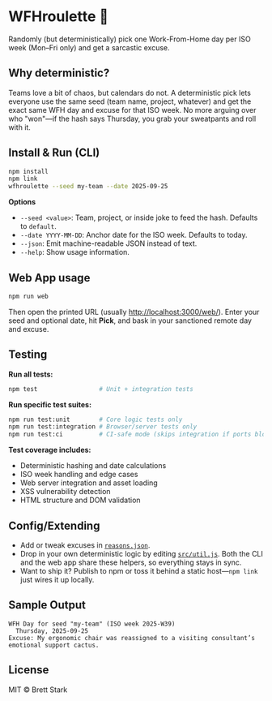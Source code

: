 # WFHroulette 🎲

Randomly (but deterministically) pick one Work-From-Home day per ISO week (Mon–Fri only) and get a sarcastic excuse.

## Why deterministic?

Teams love a bit of chaos, but calendars do not. A deterministic pick lets everyone use the same seed (team name, project, whatever) and get the exact same WFH day and excuse for that ISO week. No more arguing over who "won"—if the hash says Thursday, you grab your sweatpants and roll with it.

## Install & Run (CLI)

```bash
npm install
npm link
wfhroulette --seed my-team --date 2025-09-25
```

**Options**

- `--seed <value>`: Team, project, or inside joke to feed the hash. Defaults to `default`.
- `--date YYYY-MM-DD`: Anchor date for the ISO week. Defaults to today.
- `--json`: Emit machine-readable JSON instead of text.
- `--help`: Show usage information.

## Web App usage

```bash
npm run web
```

Then open the printed URL (usually <http://localhost:3000/web/>). Enter your seed and optional date, hit **Pick**, and bask in your sanctioned remote day and excuse.

## Testing

**Run all tests:**
```bash
npm test                 # Unit + integration tests
```

**Run specific test suites:**
```bash
npm run test:unit        # Core logic tests only
npm run test:integration # Browser/server tests only
npm run test:ci          # CI-safe mode (skips integration if ports blocked)
```

**Test coverage includes:**
- Deterministic hashing and date calculations
- ISO week handling and edge cases
- Web server integration and asset loading
- XSS vulnerability detection
- HTML structure and DOM validation

## Config/Extending

- Add or tweak excuses in [`reasons.json`](./reasons.json).
- Drop in your own deterministic logic by editing [`src/util.js`](./src/util.js). Both the CLI and the web app share these helpers, so everything stays in sync.
- Want to ship it? Publish to npm or toss it behind a static host—`npm link` just wires it up locally.

## Sample Output

```text
WFH Day for seed "my-team" (ISO week 2025-W39)
  Thursday, 2025-09-25
Excuse: My ergonomic chair was reassigned to a visiting consultant’s emotional support cactus.
```

## License

MIT © Brett Stark
